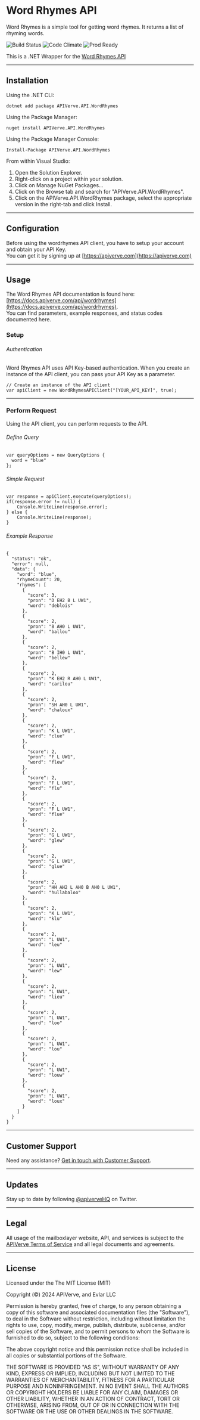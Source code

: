 Word Rhymes API
============

Word Rhymes is a simple tool for getting word rhymes. It returns a list of rhyming words.

![Build Status](https://img.shields.io/badge/build-passing-green)
![Code Climate](https://img.shields.io/badge/maintainability-B-purple)
![Prod Ready](https://img.shields.io/badge/production-ready-blue)

This is a .NET Wrapper for the [Word Rhymes API](https://apiverve.com/marketplace/api/wordrhymes)

---

## Installation

Using the .NET CLI:
```
dotnet add package APIVerve.API.WordRhymes
```

Using the Package Manager:
```
nuget install APIVerve.API.WordRhymes
```

Using the Package Manager Console:
```
Install-Package APIVerve.API.WordRhymes
```

From within Visual Studio:

1. Open the Solution Explorer.
2. Right-click on a project within your solution.
3. Click on Manage NuGet Packages...
4. Click on the Browse tab and search for "APIVerve.API.WordRhymes".
5. Click on the APIVerve.API.WordRhymes package, select the appropriate version in the right-tab and click Install.


---

## Configuration

Before using the wordrhymes API client, you have to setup your account and obtain your API Key.  
You can get it by signing up at [https://apiverve.com](https://apiverve.com)

---

## Usage

The Word Rhymes API documentation is found here: [https://docs.apiverve.com/api/wordrhymes](https://docs.apiverve.com/api/wordrhymes).  
You can find parameters, example responses, and status codes documented here.

### Setup

###### Authentication
Word Rhymes API uses API Key-based authentication. When you create an instance of the API client, you can pass your API Key as a parameter.

```
// Create an instance of the API client
var apiClient = new WordRhymesAPIClient("[YOUR_API_KEY]", true);
```

---


### Perform Request
Using the API client, you can perform requests to the API.

###### Define Query

```
var queryOptions = new QueryOptions {
  word = "blue"
};
```

###### Simple Request

```
var response = apiClient.execute(queryOptions);
if(response.error != null) {
	Console.WriteLine(response.error);
} else {
    Console.WriteLine(response);
}
```

###### Example Response

```
{
  "status": "ok",
  "error": null,
  "data": {
    "word": "blue",
    "rhymeCount": 20,
    "rhymes": [
      {
        "score": 3,
        "pron": "D EH2 B L UW1",
        "word": "deblois"
      },
      {
        "score": 2,
        "pron": "B AH0 L UW1",
        "word": "ballou"
      },
      {
        "score": 2,
        "pron": "B IH0 L UW1",
        "word": "bellew"
      },
      {
        "score": 2,
        "pron": "K EH2 R AH0 L UW1",
        "word": "carilou"
      },
      {
        "score": 2,
        "pron": "SH AH0 L UW1",
        "word": "chaloux"
      },
      {
        "score": 2,
        "pron": "K L UW1",
        "word": "clue"
      },
      {
        "score": 2,
        "pron": "F L UW1",
        "word": "flew"
      },
      {
        "score": 2,
        "pron": "F L UW1",
        "word": "flu"
      },
      {
        "score": 2,
        "pron": "F L UW1",
        "word": "flue"
      },
      {
        "score": 2,
        "pron": "G L UW1",
        "word": "glew"
      },
      {
        "score": 2,
        "pron": "G L UW1",
        "word": "glue"
      },
      {
        "score": 2,
        "pron": "HH AH2 L AH0 B AH0 L UW1",
        "word": "hullabaloo"
      },
      {
        "score": 2,
        "pron": "K L UW1",
        "word": "klu"
      },
      {
        "score": 2,
        "pron": "L UW1",
        "word": "leu"
      },
      {
        "score": 2,
        "pron": "L UW1",
        "word": "lew"
      },
      {
        "score": 2,
        "pron": "L UW1",
        "word": "lieu"
      },
      {
        "score": 2,
        "pron": "L UW1",
        "word": "loo"
      },
      {
        "score": 2,
        "pron": "L UW1",
        "word": "lou"
      },
      {
        "score": 2,
        "pron": "L UW1",
        "word": "louw"
      },
      {
        "score": 2,
        "pron": "L UW1",
        "word": "loux"
      }
    ]
  }
}
```

---

## Customer Support

Need any assistance? [Get in touch with Customer Support](https://apiverve.com/contact).

---

## Updates
Stay up to date by following [@apiverveHQ](https://twitter.com/apiverveHQ) on Twitter.

---

## Legal

All usage of the mailboxlayer website, API, and services is subject to the [APIVerve Terms of Service](https://apiverve.com/terms) and all legal documents and agreements.

---

## License
Licensed under the The MIT License (MIT)

Copyright (&copy;) 2024 APIVerve, and Evlar LLC

Permission is hereby granted, free of charge, to any person obtaining a copy of this software and associated documentation files (the "Software"), to deal in the Software without restriction, including without limitation the rights to use, copy, modify, merge, publish, distribute, sublicense, and/or sell copies of the Software, and to permit persons to whom the Software is furnished to do so, subject to the following conditions:

The above copyright notice and this permission notice shall be included in all copies or substantial portions of the Software.

THE SOFTWARE IS PROVIDED "AS IS", WITHOUT WARRANTY OF ANY KIND, EXPRESS OR IMPLIED, INCLUDING BUT NOT LIMITED TO THE WARRANTIES OF MERCHANTABILITY, FITNESS FOR A PARTICULAR PURPOSE AND NONINFRINGEMENT. IN NO EVENT SHALL THE AUTHORS OR COPYRIGHT HOLDERS BE LIABLE FOR ANY CLAIM, DAMAGES OR OTHER LIABILITY, WHETHER IN AN ACTION OF CONTRACT, TORT OR OTHERWISE, ARISING FROM, OUT OF OR IN CONNECTION WITH THE SOFTWARE OR THE USE OR OTHER DEALINGS IN THE SOFTWARE.